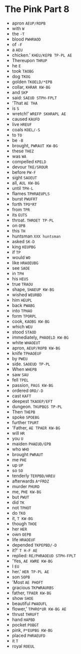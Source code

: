 # The Pink Part 8

* apron `AEUP/ROPB`
* with `W`
* the `-T`
* blood `PWHRAOD`
* of `-F`
* a `AEU`
* chicken.' `KHEU/KEPB TP-PL AE`
* Thereupon `THRUP`
* he `E`
* took `TAOBG`
* dog `TKOG`
* golden `TKOELD/*EPB`
* collar, `KHRAR KW-BG`
* and `SKP`
* said: `SAEUD STPH-FPLT`
* 'That `AE THA`
* is `S`
* wretch!' `WREFP SKHRAPL AE`
* caused `KAUFD`
* live `HREUF`
* coals `KOEL/-S`
* to `TO`
* be `-B`
* brought, `PWRAUT KW-BG`
* these `THEZ`
* was `WA`
* compelled `KPELD`
* devour `TKE/SROUR`
* before `PW-F`
* sight `SAOEUT`
* all, `AUL KW-BG`
* until `TPH-L`
* flames `TPHRAEUPLS`
* burst `PWUFRT`
* forth `TPO*RT`
* from `TPR`
* its `EUTS`
* throat. `THROET TP-PL`
* on `OPB`
* this `TH`
* huntsman `XXX huntsman`
* asked `SK-D`
* king `KEUPBG`
* if `TP`
* would `WO`
* like `HRAOEUBG`
* see `SAOE`
* in `TPH`
* his `HEUS`
* true `TRAOU`
* shape, `SHAEUP KW-BG`
* wished `WEURBD`
* him `HEUPL`
* back `PWABG`
* into `TPHAO`
* form `TPORPL`
* cook, `KAOBG KW-BG`
* which `WEU`
* stood `STAOD`
* immediately, `PHAOELD KW-BG`
* white `WHAOEUT`
* apron, `AEUP/ROPB KW-BG`
* knife `TPHAOEUF`
* by `PWEU`
* side. `SAOEUD TP-PL`
* When `WHEPB`
* saw `SAU`
* fell `TPEL`
* passion, `PAGS KW-BG`
* ordered `ORD/-D`
* cast `KAFT`
* deepest `TKAOEP/EFT`
* dungeon. `TKUPBGS TP-PL`
* Then `THEPB`
* spoke `SPOEBG`
* further `TPURT`
* 'Father, `AE TPAER KW-BG`
* will `HR`
* you `U`
* maiden `PHAEUD/EPB`
* who `WHO`
* brought `PWRAUT`
* me `PHE`
* up `UP`
* so `SO`
* tenderly `TERPBD/HREU`
* afterwards `A*FRDZ`
* murder `PHURD`
* me, `PHE KW-BG`
* but `PWUT`
* did `TK`
* not `TPHOT`
* do `TKO`
* it, `T KW-BG`
* though `THOE`
* her `HER`
* own `OEPB`
* life `HRAOEUF`
* depended `TKPEPBD/-D`
* it?' `T H-F AE`
* replied: `RE/PHRAOEUD STPH-FPLT`
* 'Yes, `AE KWRE KW-BG`
* I `EU`
* her.' `HER TP-PL AE`
* son `SOPB`
* 'Most `AE PHOFT`
* gracious `TKPWRAURBS`
* father, `TPAER KW-BG`
* show `SHOE`
* beautiful `PWAOUFL`
* flower,' `TPHRO*UR KW-BG AE`
* thrust `THRUFT`
* hand `HAPBD`
* pocket `POBGT`
* pink, `P*EUPBG KW-BG`
* placed `PHRAEUFD`
* it `T`
* royal `ROEUL`
